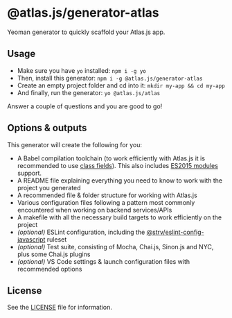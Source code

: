 # @atlas.js/generator-atlas

Yeoman generator to quickly scaffold your Atlas.js app.

## Usage

- Make sure you have `yo` installed: `npm i -g yo`
- Then, install this generator: `npm i -g @atlas.js/generator-atlas`
- Create an empty project folder and cd into it: `mkdir my-app && cd my-app`
- And finally, run the generator: `yo @atlas.js/atlas`

Answer a couple of questions and you are good to go!

## Options & outputs

This generator will create the following for you:

- A Babel compilation toolchain (to work efficiently with Atlas.js it is recommended to use [class fields][class-fields-proposal]). This also includes [ES2015 modules][esmodules-plugin] support.
- A README file explaining everything you need to know to work with the project you generated
- A recommended file & folder structure for working with Atlas.js
- Various configuration files following a pattern most commonly encountered when working on backend services/APIs
- A makefile with all the necessary build targets to work efficiently on the project
- _(optional)_ ESLint configuration, including the [@strv/eslint-config-javascript][strv-ruleset] ruleset
- _(optional)_ Test suite, consisting of Mocha, Chai.js, Sinon.js and NYC, plus some Chai.js plugins
- _(optional)_ VS Code settings & launch configuration files with recommended options

## License

See the [LICENSE](LICENSE) file for information.

[strv-ruleset]: https://github.com/strvcom/eslint-config-javascript
[class-fields-proposal]: https://babeljs.io/docs/en/next/babel-plugin-proposal-class-properties
[esmodules-plugin]: https://babeljs.io/docs/en/next/babel-plugin-transform-modules-commonjs
